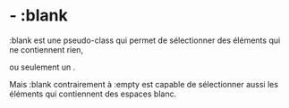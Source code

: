 # - :blank

:blank est une pseudo-class qui permet de sélectionner des éléments qui ne contiennent rien,

ou seulement un <!-- commentaire --> .

Mais :blank contrairement à :empty est capable de sélectionner aussi les éléments qui contiennent des espaces blanc. 
